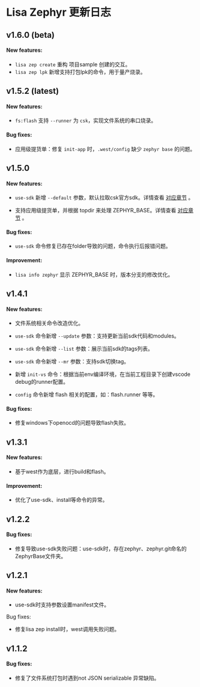# Lisa Zephyr 更新日志

## v1.6.0 (beta)

#### New features:

* `lisa zep create` 重构 项目sample 创建的交互。
* `lisa zep lpk` 新增支持打包lpk的命令，用于量产烧录。

## v1.5.2 (latest)

#### New features:

* `fs:flash` 支持 `--runner` 为 `csk`，实现文件系统的串口烧录。

#### Bug fixes:

* 应用级提货单：修复 `init-app` 时，`.west/config` 缺少 `zephyr base` 的问题。

## v1.5.0

#### New features:

* `use-sdk` 新增 `--default` 参数，默认拉取csk官方sdk。详情查看 [对应章节](sdk_command#远端获取) 。

* 支持应用级提货单，并根据 topdir 来处理 ZEPHYR_BASE。详情查看 [对应章节](application_project) 。

#### Bug fixes:

* `use-sdk` 命令修复已存在folder导致的问题，命令执行后报错问题。

#### Improvement:

* `lisa info zephyr` 显示 ZEPHYR_BASE 时，版本分支的修改优化。

## v1.4.1

#### New features:


* 文件系统相关命令改造优化。


* `use-sdk` 命令新增 `--update` 参数：支持更新当前sdk代码和modules。


* `use-sdk` 命令新增 `--list` 参数：展示当前sdk的tags列表。


* `use-sdk` 命令新增 `--mr` 参数：支持sdk切换tag。


* 新增 `init-vs` 命令：根据当前env编译环境，在当前工程目录下创建vscode debug的runner配置。


* `config` 命令新增 flash 相关的配置，如：flash.runner 等等。

#### Bug fixes:


* 修复windows下openocd的问题导致flash失败。

## v1.3.1

#### New features:


* 基于west作为底层，进行build和flash。

#### Improvement:


* 优化了use-sdk、install等命令的异常。

## v1.2.2

#### Bug fixes:


* 修复导致use-sdk失败问题：use-sdk时，存在zephyr、zephyr.git命名的ZephyrBase文件夹。

## v1.2.1

#### New features:


* use-sdk时支持参数设置manifest文件。

Bug fixes:


* 修复lisa zep install时，west调用失败问题。

## v1.1.2

#### Bug fixes:


* 修复了文件系统打包时遇到not JSON serializable 异常缺陷。

